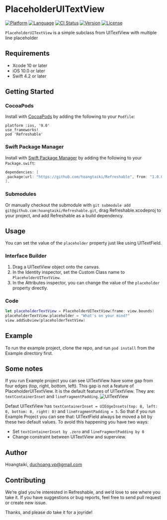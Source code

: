 # PlaceholderUITextView

[![Platform](http://img.shields.io/badge/platform-ios-blue.svg?style=flat
)](https://developer.apple.com/iphone/index.action)
[![Language](http://img.shields.io/badge/language-swift-brightgreen.svg?style=flat
)](https://developer.apple.com/swift)
[![CI Status](https://img.shields.io/travis/hoangtaiki/PlaceholderUITextView.svg?style=flat)](https://travis-ci.org/hoangtaiki/PlaceholderUITextView)
[![Version](https://img.shields.io/cocoapods/v/PlaceholderUITextView.svg?style=flat)](https://cocoapods.org/pods/PlaceholderUITextView)
[![License](http://img.shields.io/badge/license-MIT-lightgrey.svg?style=flat
)](http://mit-license.org)

`PlaceholderUITextView` is a simple subclass from UITextView with multiple line placeholder

## Requirements
- Xcode 10 or later
- iOS 10.0 or later
- Swift 4.2 or later

## Getting Started

### CocoaPods

Install with [CocoaPods](http://cocoapods.org) by adding the following to your `Podfile`:

```
platform :ios, '9.0'
use_frameworks!
pod 'Refreshable'
```

### Swift Package Manager

Install with [Swift Package Manager](https://github.com/apple/swift-package-manager) by adding the following to your `Package.swift`:

```swift
dependencies: [
.package(url: "https://github.com/hoangtaiki/Refreshable", from: "1.0.0"),
],
```

### Submodules

Or manually checkout the submodule with `git submodule add git@github.com:hoangtaiki/Refreshable.git`, drag Refreshable.xcodeproj to your project, and add Refreshable as a build dependency.


## Usage

You can set the value of the `placeholder` property just like using UITextField.

### Interface Builder

1. Drag a UITextView object onto the canvas.
2. In the Identity inspector, set the Custom Class name to `PlaceholderUITextView`.
3. In the Attributes inspector, you can change the value of the `placeholder` property directly.

### Code

```swift
let placeholderTextView = PlaceholderUITextView(frame: view.bounds)
placeholderTextView.placeholder = "What's on your mind?"
view.addSubview(placeholderTextView)
```

## Example

To run the example project, clone the repo, and run `pod install` from the Example directory first.

## Some notes
If you run Example project you can see UITextView have some gap from four edges (top, right, bottom, left).
This gap is not a feature of PlaceholderUITextView. It is the default features of UITextView.
They are: `textContainerInset` and `lineFragmentPadding`.
![UITextView](https://raw.githubusercontent.com/hoangtaiki/PlaceholderUITextView/master/Images/uitextview-structure.png)

Defaut UITextView has `textContainerInset = UIEdgeInsets(top: 8, left: 0, bottom: 8, right: 0)` and `lineFragmentPadding = 5`. So that if you run Example Project you can see that: UITextField always  be moved a bit by these two default values. 
To avoid this happening you have two ways:
- Set `textContainerInset by .zero` and `lineFragmentPadding by 0`
- Change constraint between UITextView and superview.

## Author

Hoangtaiki, duchoang.vp@gmail.com

## Contributing

We’re glad you’re interested in Refreshable, and we’d love to see where you take it. If you have suggestions or bug reports, feel free to send pull request or create new issue.

Thanks, and please *do* take it for a joyride!
